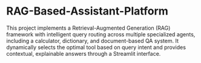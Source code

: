 # RAG-Based-Assistant-Platform
This project implements a Retrieval-Augmented Generation (RAG) framework with intelligent query routing across multiple specialized agents, including a calculator, dictionary, and document-based QA system. It dynamically selects the optimal tool based on query intent and provides contextual, explainable answers through a Streamlit interface.
